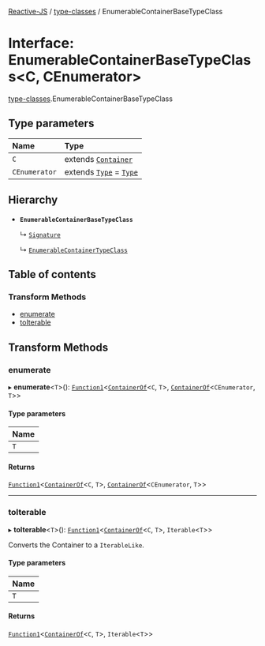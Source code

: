 [Reactive-JS](../README.md) / [type-classes](../modules/type_classes.md) / EnumerableContainerBaseTypeClass

# Interface: EnumerableContainerBaseTypeClass<C, CEnumerator\>

[type-classes](../modules/type_classes.md).EnumerableContainerBaseTypeClass

## Type parameters

| Name | Type |
| :------ | :------ |
| `C` | extends [`Container`](types.Container.md) |
| `CEnumerator` | extends [`Type`](../modules/Enumerator.md#type) = [`Type`](../modules/Enumerator.md#type) |

## Hierarchy

- **`EnumerableContainerBaseTypeClass`**

  ↳ [`Signature`](Iterable.Signature.md)

  ↳ [`EnumerableContainerTypeClass`](type_classes.EnumerableContainerTypeClass.md)

## Table of contents

### Transform Methods

- [enumerate](type_classes.EnumerableContainerBaseTypeClass.md#enumerate)
- [toIterable](type_classes.EnumerableContainerBaseTypeClass.md#toiterable)

## Transform Methods

### enumerate

▸ **enumerate**<`T`\>(): [`Function1`](../modules/functions.md#function1)<[`ContainerOf`](../modules/types.md#containerof)<`C`, `T`\>, [`ContainerOf`](../modules/types.md#containerof)<`CEnumerator`, `T`\>\>

#### Type parameters

| Name |
| :------ |
| `T` |

#### Returns

[`Function1`](../modules/functions.md#function1)<[`ContainerOf`](../modules/types.md#containerof)<`C`, `T`\>, [`ContainerOf`](../modules/types.md#containerof)<`CEnumerator`, `T`\>\>

___

### toIterable

▸ **toIterable**<`T`\>(): [`Function1`](../modules/functions.md#function1)<[`ContainerOf`](../modules/types.md#containerof)<`C`, `T`\>, `Iterable`<`T`\>\>

Converts the Container to a `IterableLike`.

#### Type parameters

| Name |
| :------ |
| `T` |

#### Returns

[`Function1`](../modules/functions.md#function1)<[`ContainerOf`](../modules/types.md#containerof)<`C`, `T`\>, `Iterable`<`T`\>\>

